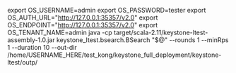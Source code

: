 export OS_USERNAME=admin
export OS_PASSWORD=tester
export OS_AUTH_URL="http://127.0.0.1:35357/v2.0"
export OS_ENDPOINT="http://127.0.0.1:35357/v2.0"
export OS_TENANT_NAME=admin
java -cp target/scala-2.11/keystone-ltest-assembly-1.0.jar keystone_ltest.bsearch.BSearch "$@"  --rounds 1 --minRps 1 --duration 10 --out-dir /home/USERNAME_HERE/test_kong/keystone_full_deployment/keystone-ltest/outp/
